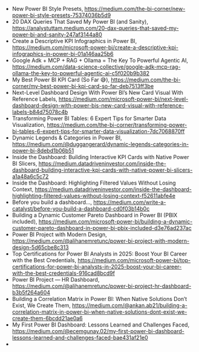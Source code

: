 

- New Power BI Style Presets, https://medium.com/the-bi-corner/new-power-bi-style-presets-75374036b5d9
- 20 DAX Queries That Saved My Power BI (and Sanity), https://analystuttam.medium.com/20-dax-queries-that-saved-my-power-bi-and-sanity-247af3144a80
- Create a Descriptive KPI Infographics in Power BI, https://medium.com/microsoft-power-bi/create-a-descriptive-kpi-infographics-in-power-bi-01a146aa25b6
- Google Adk + MCP + RAG + Ollama = The Key To Powerful Agentic AI, https://medium.com/data-science-collective/google-adk-mcp-rag-ollama-the-key-to-powerful-agentic-ai-c5f020b9b382
- My Best Power BI KPI Card (So Far 😅), https://medium.com/the-bi-corner/my-best-power-bi-kpi-card-so-far-deb7513ff3be
- Next-Level Dashboard Design With Power BI’s New Card Visual With Reference Labels, https://medium.com/microsoft-power-bi/next-level-dashboard-design-with-power-bis-new-card-visual-with-reference-labels-b84d75078c4b
- Transforming Power BI Tables: 6 Expert Tips for Smarter Data Visualization, https://medium.com/the-bi-corner/transforming-power-bi-tables-6-expert-tips-for-smarter-data-visualization-7dc7068870ff
- Dynamic Legends & Categories in Power BI, https://medium.com/@duggangerard/dynamic-legends-categories-in-power-bi-8debd1b06b51
- Inside the Dashboard: Building Interactive KPI Cards with Native Power BI Slicers, https://medium.datadriveninvestor.com/inside-the-dashboard-building-interactive-kpi-cards-with-native-power-bi-slicers-a1a48a6c5c72
- Inside the Dashboard: Highlighting Filtered Values Without Losing Context, https://medium.datadriveninvestor.com/inside-the-dashboard-highlighting-filtered-values-without-losing-context-f52611abfe4e
- Before you build a dashboard…, https://medium.com/write-a-catalyst/before-you-build-a-dashboard-cd0f03b14b0c
- Building a Dynamic Customer Pareto Dashboard in Power BI (PBIX included), https://medium.com/microsoft-power-bi/building-a-dynamic-customer-pareto-dashboard-in-power-bi-pbix-included-d3e76ad237ac
- Power BI Project with Modern Design, https://medium.com/@alihanemretunc/power-bi-project-with-modern-design-5d65cbe8c313
- Top Certifications for Power BI Analysts in 2025: Boost Your BI Career with the Best Credentials, https://medium.com/microsoft-power-bi/top-certifications-for-power-bi-analysts-in-2025-boost-your-bi-career-with-the-best-credentials-916cad8bcd9f
- Power BI Project — HR Dashboard, https://medium.com/@alihanemretunc/power-bi-project-hr-dashboard-b3b5f264a604
- Building a Correlation Matrix in Power BI: When Native Solutions Don’t Exist, We Create Them, https://medium.com/@ankan.ab21/building-a-correlation-matrix-in-power-bi-when-native-solutions-dont-exist-we-create-them-6bcdd21ae0a6
- My First Power BI Dashboard: Lessons Learned and Challenges Faced, https://medium.com/@ecemgunay.02/my-first-power-bi-dashboard-lessons-learned-and-challenges-faced-bae431af21e0
-  
